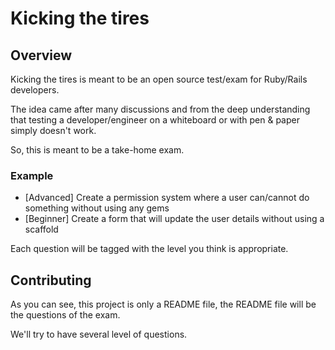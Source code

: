# Kicking the tires

## Overview
Kicking the tires is meant to be an open source test/exam for Ruby/Rails developers.

The idea came after many discussions and from the deep understanding that testing a developer/engineer on a whiteboard or with pen & paper simply doesn't work.

So, this is meant to be a take-home exam.


### Example
* [Advanced] Create a permission system where a user can/cannot do something without using any gems
* [Beginner] Create a form that will update the user details without using a scaffold

Each question will be tagged with the level you think is appropriate.

## Contributing
As you can see, this project is only a README file, the README file will be the questions of the exam.

We'll try to have several level of questions.

